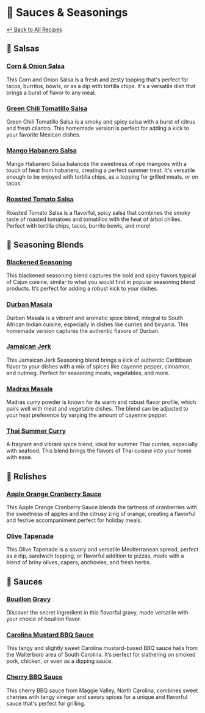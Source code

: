# &#129474; Sauces &amp; Seasonings

[&larrhk; Back to All Recipes](../README.md)

## &#129387; Salsas

### [Corn &amp; Onion Salsa](corn-onion-salsa.adoc)
This Corn and Onion Salsa is a fresh and zesty topping that's perfect for tacos, burritos, bowls, or as a dip with tortilla chips. It's a versatile dish that brings a burst of flavor to any meal.

### [Green Chili Tomatillo Salsa](green-chili-tomatillo-salsa.adoc)
Green Chili Tomatillo Salsa is a smoky and spicy salsa with a burst of citrus and fresh cilantro. This homemade version is perfect for adding a kick to your favorite Mexican dishes.

### [Mango Habanero Salsa](mango-habanero-salsa.adoc)
Mango Habanero Salsa balances the sweetness of ripe mangoes with a touch of heat from habanero, creating a perfect summer treat. It's versatile enough to be enjoyed with tortilla chips, as a topping for grilled meats, or on tacos.
### [Roasted Tomato Salsa](roasted-tomato-salsa.adoc)
Roasted Tomato Salsa is a flavorful, spicy salsa that combines the smoky taste of roasted tomatoes and tomatillos with the heat of árbol chilies. Perfect with tortilla chips, tacos, burrito bowls, and more!

## &#129476; Seasoning Blends

### [Blackened Seasoning](blackened-seasoning.adoc)
This blackened seasoning blend captures the bold and spicy flavors typical of Cajun cuisine, similar to what you would find in popular seasoning blend products. It’s perfect for adding a robust kick to your dishes.

### [Durban Masala](durban-masala-blend.adoc)
Durban Masala is a vibrant and aromatic spice blend, integral to South African Indian cuisine, especially in dishes like curries and biryanis. This homemade version captures the authentic flavors of Durban.

### [Jamaican Jerk](jamaican-jerk.adoc)
This Jamaican Jerk Seasoning blend brings a kick of authentic Caribbean flavor to your dishes with a mix of spices like cayenne pepper, cinnamon, and nutmeg. Perfect for seasoning meats, vegetables, and more.

### [Madras Masala](madras-masala.md)
Madras curry powder is known for its warm and robust flavor profile, which pairs well with meat and vegetable dishes. The blend can be adjusted to your heat preference by varying the amount of cayenne pepper.

### [Thai Summer Curry](thai-summer-curry.adoc)
A fragrant and vibrant spice blend, ideal for summer Thai curries, especially with seafood. This blend brings the flavors of Thai cuisine into your home with ease.

## &#129362; Relishes

### [Apple Orange Cranberry Sauce](apple-orange-cranberry-sauce.adoc)
This Apple Orange Cranberry Sauce blends the tartness of cranberries with the sweetness of apples and the citrusy zing of orange, creating a flavorful and festive accompaniment perfect for holiday meals.

### [Olive Tapenade](olive-tapenade.adoc)
This Olive Tapenade is a savory and versatile Mediterranean spread, perfect as a dip, sandwich topping, or flavorful addition to pizzas, made with a blend of briny olives, capers, anchovies, and fresh herbs.

## &#127835; Sauces

### [Bouillon Gravy](bouillon-gravy.adoc)
Discover the secret ingredient in this flavorful gravy, made versatile with your choice of bouillon flavor.

### [Carolina Mustard BBQ Sauce](carolina-mustard-bbq-sauce.adoc)
This tangy and slightly sweet Carolina mustard-based BBQ sauce hails from the Walterboro area of South Carolina. It’s perfect for slathering on smoked pork, chicken, or even as a dipping sauce.

### [Cherry BBQ Sauce](cherry-bbq-sauce.adoc)
This cherry BBQ sauce from Maggie Valley, North Carolina, combines sweet cherries with tangy vinegar and savory spices for a unique and flavorful sauce that's perfect for grilling.
